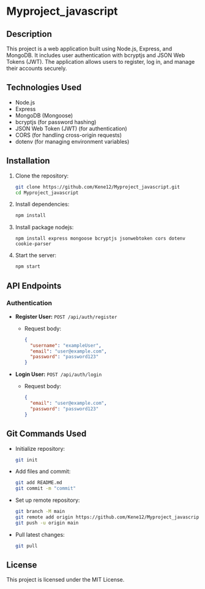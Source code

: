 # Myproject_javascript

## Description
This project is a web application built using Node.js, Express, and MongoDB. It includes user authentication with bcryptjs and JSON Web Tokens (JWT). The application allows users to register, log in, and manage their accounts securely.

## Technologies Used
- Node.js
- Express
- MongoDB (Mongoose)
- bcryptjs (for password hashing)
- JSON Web Token (JWT) (for authentication)
- CORS (for handling cross-origin requests)
- dotenv (for managing environment variables)

## Installation

1. Clone the repository:
   ```sh
   git clone https://github.com/Kene12/Myproject_javascript.git
   cd Myproject_javascript
   ```

2. Install dependencies:
   ```sh
   npm install
   ```

3. Install package nodejs:
   ```env
   npm install express mongoose bcryptjs jsonwebtoken cors dotenv cookie-parser
   ```

4. Start the server:
   ```sh
   npm start
   ```

## API Endpoints

### Authentication
- **Register User:** `POST /api/auth/register`
  - Request body:
    ```json
    {
      "username": "exampleUser",
      "email": "user@example.com",
      "password": "password123"
    }
    ```

- **Login User:** `POST /api/auth/login`
  - Request body:
    ```json
    {
      "email": "user@example.com",
      "password": "password123"
    }
    ```

## Git Commands Used
- Initialize repository:
  ```sh
  git init
  ```
- Add files and commit:
  ```sh
  git add README.md
  git commit -m "commit"
  ```
- Set up remote repository:
  ```sh
  git branch -M main
  git remote add origin https://github.com/Kene12/Myproject_javascript.git
  git push -u origin main
  ```
- Pull latest changes:
  ```sh
  git pull
  ```

## License
This project is licensed under the MIT License.

